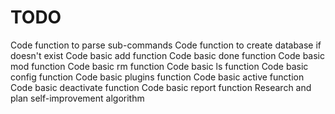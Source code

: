 TODO
====

Code function to parse sub-commands
Code function to create database if doesn't exist
Code basic add function
Code basic done function
Code basic mod function
Code basic rm function
Code basic ls function
Code basic config function
Code basic plugins function
Code basic active function
Code basic deactivate function
Code basic report function
Research and plan self-improvement algorithm

